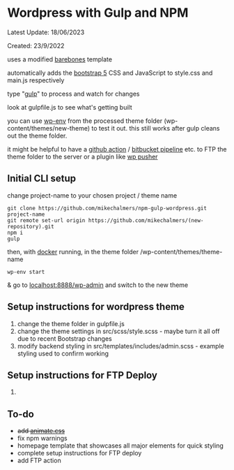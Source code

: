 # Wordpress with Gulp and NPM

Latest Update: 18/06/2023

Created: 23/9/2022

uses a modified [barebones](https://github.com/benchmarkstudios/barebones) template

automatically adds the [bootstrap 5](https://getbootstrap.com/docs/5.2/getting-started/introduction/) CSS and JavaScript to style.css and main.js respectively

type "[gulp](https://gulpjs.com/docs/en/getting-started/quick-start)" to process and watch for changes

look at gulpfile.js to see what's getting built

you can use [wp-env](https://developer.wordpress.org/block-editor/reference-guides/packages/packages-env/) from the processed theme folder (wp-content/themes/new-theme) to test it out. this still works after gulp cleans out the theme folder.

it might be helpful to have a [github action](https://github.com/SamKirkland/FTP-Deploy-Action) / [bitbucket pipeline](https://bitbucket.org/atlassian/ftp-deploy/src/master/) etc. to FTP the theme folder to the server or a plugin like [wp pusher](https://wppusher.com/)

## Initial CLI setup

change project-name to your chosen project / theme name

    git clone https://github.com/mikechalmers/npm-gulp-wordpress.git project-name
    git remote set-url origin https://github.com/mikechalmers/(new-repository).git
    npm i
    gulp

then, with [docker](https://docs.docker.com/get-docker/) running, in the theme folder /wp-content/themes/theme-name

    wp-env start

& go to [localhost:8888/wp-admin](http://localhost:8888/wp-admin) and switch to the new theme

## Setup instructions for wordpress theme

1. change the theme folder in gulpfile.js
2. change the theme settings in src/scss/style.scss - maybe turn it all off due to recent Bootstrap changes
3. modify backend styling in src/templates/includes/admin.scss - example styling used to confirm working

## Setup instructions for FTP Deploy

1.

## To-do

- ~~add [animate.css](https://animate.style/)~~
- fix npm warnings
- homepage template that showcases all major elements for quick styling
- complete setup instructions for FTP deploy
- add FTP action

